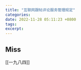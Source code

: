 ```yaml
---
title: "互联网跟帖评论服务管理规定"
categories: 
date: 2022-11-28 05:11:23 +0800
tags: 
excerpt: 
---
```













## Miss

[[一九八四]]

